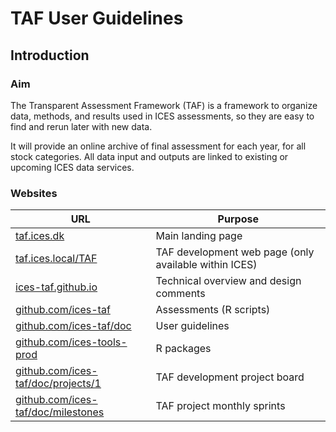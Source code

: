 # TAF User Guidelines

## Introduction

### Aim

The Transparent Assessment Framework (TAF) is a framework to organize data,
methods, and results used in ICES assessments, so they are easy to find and
rerun later with new data.

It will provide an online archive of final assessment for each year, for all
stock categories. All data input and outputs are linked to existing or upcoming
ICES data services.

### Websites

URL | Purpose
--- | -------
[taf.ices.dk](http://taf.ices.dk) | Main landing page
[taf.ices.local/TAF](http://taf.ices.local/TAF) | TAF development web page (only available within ICES)
[ices-taf.github.io](https://ices-taf.github.io) | Technical overview and design comments
[github.com/ices-taf](https://github.com/ices-taf)| Assessments (R scripts)
[github.com/ices-taf/doc](https://github.com/ices-taf/doc) | User guidelines
[github.com/ices-tools-prod](https://github.com/ices-tools-prod) | R packages
[github.com/ices-taf/doc/projects/1](https://github.com/ices-taf/doc/projects/1?fullscreen=true) | TAF development project board
[github.com/ices-taf/doc/milestones](https://github.com/ices-taf/doc/milestones?direction=asc&sort=due_date&state=open) | TAF project monthly sprints
